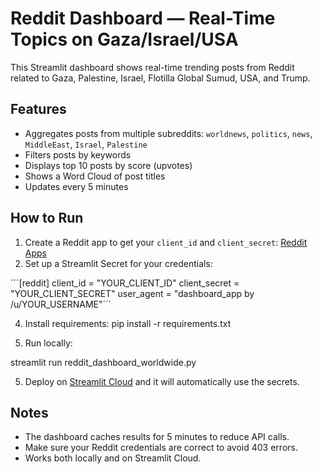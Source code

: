 # Reddit Dashboard — Real-Time Topics on Gaza/Israel/USA

This Streamlit dashboard shows real-time trending posts from Reddit related to Gaza, Palestine, Israel, Flotilla Global Sumud, USA, and Trump.

## Features

- Aggregates posts from multiple subreddits: `worldnews`, `politics`, `news`, `MiddleEast`, `Israel`, `Palestine`
- Filters posts by keywords
- Displays top 10 posts by score (upvotes)
- Shows a Word Cloud of post titles
- Updates every 5 minutes

## How to Run

1. Create a Reddit app to get your `client_id` and `client_secret`: [Reddit Apps](https://www.reddit.com/prefs/apps)
2. Set up a Streamlit Secret for your credentials:

´´´[reddit]
client_id = "YOUR_CLIENT_ID"
client_secret = "YOUR_CLIENT_SECRET"
user_agent = "dashboard_app by /u/YOUR_USERNAME"´´´


4. Install requirements:
pip install -r requirements.txt


5. Run locally:

streamlit run reddit_dashboard_worldwide.py


5. Deploy on [Streamlit Cloud](https://streamlit.io/cloud) and it will automatically use the secrets.

## Notes

- The dashboard caches results for 5 minutes to reduce API calls.
- Make sure your Reddit credentials are correct to avoid 403 errors.
- Works both locally and on Streamlit Cloud.
